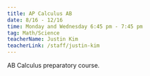 ```yaml
---
title: AP Calculus AB
date: 8/16 - 12/16
time: Monday and Wednesday 6:45 pm - 7:45 pm
tag: Math/Science
teacherName: Justin Kim
teacherLink: /staff/justin-kim
---
```


AB Calculus preparatory course.
